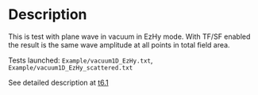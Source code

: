# Description

This is test with plane wave in vacuum in EzHy mode. With TF/SF enabled the result is the same wave amplitude at all points in total field area.

Tests launched: `Example/vacuum1D_EzHy.txt`, `Example/vacuum1D_EzHy_scattered.txt`

See detailed description at [t6.1](../t6.1/README.md)
